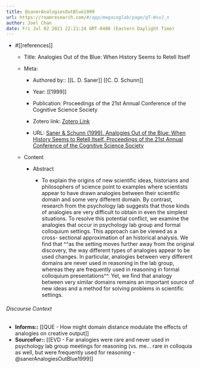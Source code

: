 ```yaml
---
title: @sanerAnalogiesOutBlue1999
url: https://roamresearch.com/#/app/megacoglab/page/qT-WssJ_n
author: Joel Chan
date: Fri Jul 02 2021 22:21:24 GMT-0400 (Eastern Daylight Time)
---
```


- #[[references]]

    - Title: Analogies Out of the Blue: When History Seems to Retell Itself

    - Meta:

        - Authored by:: [[L. D. Saner]] [[C. D. Schunn]]

        - Year: [[1999]]

        - Publication: Proceedings of the 21st Annual Conference of the Cognitive Science Society

        - Zotero link: [Zotero Link](zotero://select/items/1_CAG4XHUS)

        - URL: [Saner & Schunn (1999). Analogies Out of the Blue: When History Seems to Retell Itself. Proceedings of the 21st Annual Conference of the Cognitive Science Society](http://citeseerx.ist.psu.edu/viewdoc/download;jsessionid=241D2C2A62E144CF981BB1DB95F4D048?doi=10.1.1.498.7682&rep=rep1&type=pdf)

    - Content

        - Abstract

            - To explain the origins of new scientific ideas, historians and philosophers of science point to examples where scientists appear to have drawn analogies between their scientific domain and some very different domain. By contrast, research from the psychology lab suggests that those kinds of analogies are very difficult to obtain in even the simplest situations. To resolve this potential conflict, we examine the analogies that occur in psychology lab group and formal colloquium settings. This approach can be viewed as a cross- sectional approximation of an historical analysis. We find that ^^as the setting moves further away from the original discovery, the way different types of analogies appear to be used changes. In particular, analogies between very different domains are never used in reasoning in the lab group, whereas they are frequently used in reasoning in formal colloquium presentations^^. Yet, we find that analogy between very similar domains remains an important source of new ideas and a method for solving problems in scientific settings.

###### Discourse Context

- **Informs::** [[QUE - How might domain distance modulate the effects of analogies on creative output]]
- **SourceFor::** [[EVD - Far analogies were rare and never used in psychology lab group meetings for reasoning (vs. me... rare in colloquia as well, but were frequently used for reasoning - @sanerAnalogiesOutBlue1999]]
